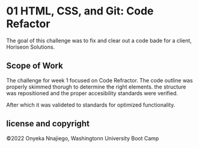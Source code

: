 # 01 HTML, CSS, and Git: Code Refactor

The goal of this challenge was to fix and clear out a code bade for a client, Horiseon Solutions.

## Scope of Work

The challenge for week 1 focused on Code Refractor. The code outline was properly skimmed thorugh to determine the right elements. the structure was repositioned and the proper accesibility standards were verified.

After which it was valideted to standards for optimized functionality.

## license and copyright

©2022 Onyeka Nnajiego, Washingtonn University Boot Camp
